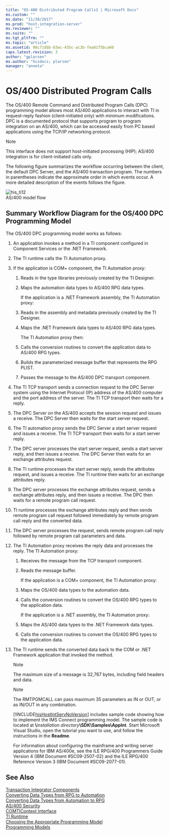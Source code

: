 ```yaml
---
title: "OS-400 Distributed Program Calls1 | Microsoft Docs"
ms.custom: ""
ms.date: "11/30/2017"
ms.prod: "host-integration-server"
ms.reviewer: ""
ms.suite: ""
ms.tgt_pltfrm: ""
ms.topic: "article"
ms.assetid: 98c71dbb-83ec-435c-ac3b-fea01f5bca60
caps.latest.revision: 3
author: "gplarsen"
ms.author: "hisdocs; plarsen"
manager: "anneta"
---
```

# OS/400 Distributed Program Calls
The OS/400 Remote Command and Distributed Program Calls (DPC) programming model allows most AS/400 applications to interact with TI in request-reply fashion (client-initiated only) with minimum modifications. DPC is a documented protocol that supports program to program integration on an AS/400, which can be accessed easily from PC based applications using the TCP/IP networking protocol.  
  
> [!NOTE]
>  This interface does not support host-initiated processing (HIP); AS/400 integration is for client-initiated calls only.  
  
 The following figure summarizes the workflow occurring between the client, the default DPC Server, and the AS/400 transaction program. The numbers in parentheses indicate the approximate order in which events occur. A more detailed description of the events follows the figure.  
  
 ![](../core/media/his-ti12.gif "his_ti12")  
AS/400 model flow  
  
## Summary Workflow Diagram for the OS/400 DPC Programming Model  
 The OS/400 DPC programming model works as follows:  
  
1. An application invokes a method in a TI component configured in Component Services or the .NET Framework.  
  
2. The TI runtime calls the TI Automation proxy.  
  
3. If the application is COM+ component, the TI Automation proxy:  
  
   1. Reads in the type libraries previously created by the TI Designer.  
  
   2. Maps the automation data types to AS/400 RPG data types.  
  
      If the application is a .NET Framework assembly, the TI Automation proxy:  
  
   3. Reads in the assembly and metadata previously created by the TI Designer.  
  
   4. Maps the .NET Framework data types to AS/400 RPG data types.  
  
      The TI Automation proxy then:  
  
   5. Calls the conversion routines to convert the application data to AS/400 RPG types.  
  
   6. Builds the parameterized message buffer that represents the RPG PLIST.  
  
   7. Passes the message to the AS/400 DPC transport component.  
  
4. The TI TCP transport sends a connection request to the DPC Server system using the Internet Protocol (IP) address of the AS/400 computer and the port address of the server. The TI TCP transport then waits for a reply.  
  
5. The DPC Server on the AS/400 accepts the session request and issues a receive. The DPC Server then waits for the start server request.  
  
6. The TI automation proxy sends the DPC Server a start server request and issues a receive. The TI TCP transport then waits for a start server reply.  
  
7. The DPC server processes the start server request, sends a start server reply, and then issues a receive. The DPC Server then waits for an exchange attributes request.  
  
8. The TI runtime processes the start server reply, sends the attributes request, and issues a receive. The TI runtime then waits for an exchange attributes reply.  
  
9. The DPC server processes the exchange attributes request, sends a exchange attributes reply, and then issues a receive. The DPC then waits for a remote program call  request.  
  
10. TI runtime processes the exchange attributes reply and then sends remote program call request followed immediately by remote program call reply and the converted data.  
  
11. The DPC server processes the request, sends remote program call reply followed by remote program call parameters and data.  
  
12. The TI Automation proxy receives the reply data and processes the reply. The TI Automation proxy:  
  
    1. Receives the message from the TCP transport component.  
  
    2. Reads the message buffer.  
  
       If the application is a COM+ component, the TI Automation proxy:  
  
    3. Maps the OS/400 data types to the automation data.  
  
    4. Calls the conversion routines to convert the OS/400 RPG types to the application data.  
  
       If the application is a .NET assembly, the TI Automation proxy:  
  
    5. Maps the AS/400 data types to the .NET Framework data types.  
  
    6. Calls the conversion routines to convert the OS/400 RPG types to the application data.  
  
13. The TI runtime sends the converted data back to the COM or .NET Framework application that invoked the method.  
  
    > [!NOTE]
    >  The maximum size of a message is 32,767 bytes, including field headers and data.  
  
    > [!NOTE]
    >  The RMTPGMCALL can pass maximum 35 parameters as IN or OUT, or as IN/OUT in any combination.  
  
    [!INCLUDE[hisHostIntServNoVersion](../includes/hishostintservnoversion-md.md)] includes sample code showing how to implement the IMS Connect programming model. The sample code is located at **\\**<em>installation directory</em>**\SDK\Samples\AppInt**. Start Microsoft Visual Studio, open the tutorial you want to use, and follow the instructions in the **Readme**.  
  
    For information about configuring the mainframe and writing server applications for IBM AS/400e, see the ILE RPG/400 Programmers Guide Version 4 (IBM Document #SC09-2507-02) and the ILE RPG/400 Reference Version 3 (IBM Document #SC09-2077-01).  
  
## See Also  
 [Transaction Integrator Components](../core/transaction-integrator-components1.md)   
 [Converting Data Types from RPG to Automation](./converting-data-types-from-rpg-to-automation1.md)   
 [Converting Data Types from Automation to RPG](./converting-data-types-from-automation-to-rpg1.md)   
 [AS/400 Security](./as-400-security1.md)   
 [COMTIContext Interface](./comticontext-interface2.md)   
 [TI Runtime](../core/ti-runtime2.md)   
 [Choosing the Appropriate Programming Model](../core/choosing-the-appropriate-programming-model1.md)   
 [Programming Models](../core/programming-models2.md)